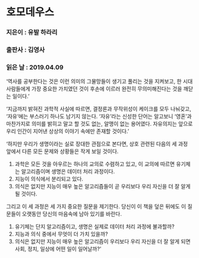 # 호모데우스
### 지은이 : 유발 하라리
### 출판사 : 김영사
### 읽은 날 : 2019.04.09

‘역사를 공부한다는 것은 이런 의미의 그물망들이 생기고 풀리는 것을 지켜보고, 한 시대 사람들에게 가장 중요한 가치였던 것이 후손에 이르러 완전히 무의미해진다는 것을 깨닫는 일이다.’

‘지금까지 밝혀진 과학적 사실에 따르면, 결정론과 무작위성이 케이크를 모두 나눠갖고, ‘자유’에는 부스러기 하나도 남기지 않는다. ‘자유’라는 신성한 단어는 알고보니 ‘영혼’과 마찬가지로 의미를 밝히고 말고 할 것도 없는, 알맹이 없는 용어였다. 자유의지는 앞으로 우리 인간이 지어낸 상상의 이야기 속에만 존재할 것이다.’

‘하지만 우리가 생명이라는 실로 장대한 관점으로 본다면, 상호 관련된 다음의 세 과정 앞에서 다른 모든 문제와 상황들은 작게 보일 것이다.

1. 과학은 모든 것을 아우르는 하나의 교의로 수렴하고 있고, 이 교의에 따르면 유기체는 알고리즘이며 생명은 데이터 처리 과정이다.
2. 지능이 의식에서 분리되고 있다.
3. 의식은 없지만 지능이 매우 높은 알고리즘들이 곧 우리보다 우리 자신을 더 잘 알게 될 것이다.

그리고 이 세 과정은 세 가지 중요한 질문을 제기한다. 당신이 이 책을 덮은 뒤에도 이 질문들이 오랫동안 당신의 마음속에 남아 있기를 바란다.

1. 유기체는 단지 알고리즘이고, 생명은 실제로 데이터 처리 과정에 불과할까?
2. 지능과 의식 중에서 무엇이 더 가치 있을까?
3. 의식은 없지만 지능이 매우 높은 알고리즘이 우리보다 우리 자신을 더 잘 알게 되면 사회, 정치, 일상에 어떤 일이 일어날까?’
